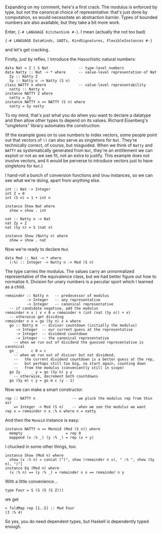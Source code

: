 Expanding on my comment, here's a first crack. The modulus is enforced by type, but not the canonical choice of representative: that's just done by computation, so would necessitate an abstraction barrier. Types of bounded numbers are also available, but they take a bit more work.

Enter, `{-# LANGUAGE KitchenSink #-}`. I mean (actually the not too bad)

    {-# LANGUAGE DataKinds, GADTs, KindSignatures, FlexibleInstances #-}

and let's get cracking.

Firstly, just by reflex, I introduce the Hasochistic natural numbers:

    data Nat = Z | S Nat              -- type-level numbers
    data Natty :: Nat -> * where      -- value-level representation of Nat
      Zy :: Natty Z
      Sy :: Natty n -> Natty (S n)
    class NATTY n where               -- value-level representability
      natty :: Natty n
    instance NATTY Z where
      natty = Zy
    instance NATTY n => NATTY (S n) where
      natty = Sy natty

To my mind, that's just what you do when you want to declare a datatype and then allow other types to depend on its values. Richard Eisenberg's "singletons" library automates the construction.

(If the example goes on to use numbers to index vectors, some people point out that vectors of `()` can also serve as singletons for `Nat`. They're technically correct, of course, but misguided. When we think of `Natty` and `NATTY` as systematically generated from `Nat`, they're an entitlement we can exploit or not as we see fit, not an extra to justify. This example does not involve vectors, and it would be perverse to introduce vectors just to have singletons for `Nat`.)

I hand-roll a bunch of conversion functions and `Show` instances, so we can see what we're doing, apart from anything else.

    int :: Nat -> Integer
    int Z = 0
    int (S n) = 1 + int n

    instance Show Nat where
      show = show . int

    nat :: Natty n -> Nat
    nat Zy = Z
    nat (Sy n) = S (nat n)

    instance Show (Natty n) where
      show = show . nat

Now we're ready to declare `Mod`.

    data Mod :: Nat -> * where
      (:%) :: Integer -> Natty n -> Mod (S n)

The type carries the modulus. The values carry an unnormalized representative of the equivalence class, but we had better figure out how to normalize it. Division for unary numbers is a peculiar sport which I learned as a child.

    remainder :: Natty n   -- predecessor of modulus
              -> Integer   -- any representative
              -> Integer   -- canonical representative
      -- if candidate negative, add the modulus
    remainder n x | x < 0 = remainder n (int (nat (Sy n)) + x)
      -- otherwise get dividing
    remainder n x = go (Sy n) x x where
      go :: Natty m  -- divisor countdown (initially the modulus)
         -> Integer  -- our current guess at the representative
         -> Integer  -- dividend countdown
         -> Integer  -- the canonical representative
        -- when we run out of dividend the guessed representative is canonical
      go _      c 0 = c
        -- when we run out of divisor but not dividend,
        --   the current dividend countdown is a better guess at the rep,
        --   but perhaps still too big, so start again, counting down
        --   from the modulus (conveniently still in scope)
      go Zy     _ y = go (Sy n) y y
        -- otherwise, decrement both countdowns
      go (Sy m) c y = go m c (y - 1)

Now we can make a smart constructor.

    rep :: NATTY n                 -- we pluck the modulus rep from thin air
        => Integer -> Mod (S n)    -- when we see the modulus we want
    rep x = remainder n x :% n where n = natty

And then the `Monoid` instance is easy:

    instance NATTY n => Monoid (Mod (S n)) where
      mempty                    = rep 0
      mappend (x :% _) (y :% _) = rep (x + y)

I chucked in some other things, too:

    instance Show (Mod n) where
      show (x :% n) = concat ["(", show (remainder n x), " :% ", show (Sy n), ")"]
    instance Eq (Mod n) where
      (x :% n) == (y :% _) = remainder n x == remainder n y

With a little convenience...

    type Four = S (S (S (S Z)))

we get

    > foldMap rep [1..5] :: Mod Four
    (3 :% 4)

So yes, you do need dependent types, but Haskell is dependently typed enough.
